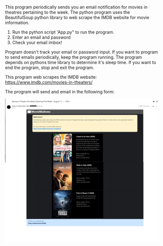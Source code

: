 This program periodically sends you an email notification for movies in theatres pertaining to the week. The python program uses the BeautifulSoup python library to web scrape the IMDB website for movie information.

1. Run the python script 'App.py" to run the program.
2. Enter an email and password
3. Check your email imbox!

Program doesn't track your email or password input.
If you want to program to send emails periodically, keep the program running. The program depends on pythons time library to determine it's sleep time.
If you want to end the program, stop and exit the program.


This program web scrapes the IMDB website:
https://www.imdb.com/movies-in-theaters/

The program will send and email in the following form:


![](email_page.png)
